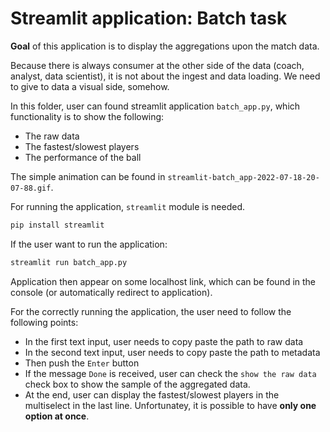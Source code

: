 # Streamlit application: Batch task

**Goal** of this application is to display the aggregations upon the match data.

Because there is always consumer at the other side of the data (coach, analyst, data scientist), it is not about the ingest and data loading. We need to give to data a visual side, somehow. 

In this folder, user can found streamlit application `batch_app.py`, which functionality is to show the following:

* The raw data
* The fastest/slowest players
* The performance of the ball

The simple animation can be found in `streamlit-batch_app-2022-07-18-20-07-88.gif`.

For running the application, `streamlit` module is needed. 

```sh
pip install streamlit
```

If the user want to run the application:

```sh
streamlit run batch_app.py
```

Application then appear on some localhost link, which can be found in the console (or automatically redirect to application). 

For the correctly running the application, the user need to follow the following points:

* In the first text input, user needs to copy paste the path to raw data
* In the second text input, user needs to copy paste the path to metadata
* Then push the `Enter` button
* If the message `Done` is received, user can check the `show the raw data` check box to show the sample of the aggregated data.
* At the end, user can display the fastest/slowest players in the multiselect in the last line. Unfortunatey, it is possible to have **only one option at once**.